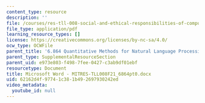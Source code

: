 ```yaml
---
content_type: resource
description: ''
file: /courses/res-tll-008-social-and-ethical-responsibilities-of-computing-serc-fall-2021/62162d4f97741c381b492697930242ed_MITRES-TLL008F21_6864pt0.pdf
file_type: application/pdf
learning_resource_types: []
license: https://creativecommons.org/licenses/by-nc-sa/4.0/
ocw_type: OCWFile
parent_title: '6.864 Quantitative Methods for Natural Language Processing '
parent_type: SupplementalResourceSection
parent_uid: e973e803-f498-7fee-0427-c3ab9df01ebf
resourcetype: Document
title: Microsoft Word - MITRES-TLL008F21_6864pt0.docx
uid: 62162d4f-9774-1c38-1b49-2697930242ed
video_metadata:
  youtube_id: null
---
```

